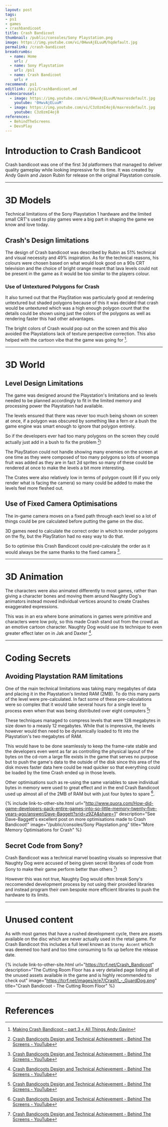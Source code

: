 ```yaml
---
layout: post
tags: 
- ps1
- games
- crashbandicoot
title: Crash Bandicoot
thumbnail: /public/consoles/Sony Playstation.png
image: https://img.youtube.com/vi/0HwvAjELuuM/hqdefault.jpg
permalink: /crash-bandicoot
breadcrumbs:
  - name: Home
    url: /
  - name: Sony Playstation
    url: /ps1
  - name: Crash Bandicoot 
    url: #
recommend: ps1
editlink: /ps1/CrashBandicoot.md
videocarousel:
  - image: https://img.youtube.com/vi/0HwvAjELuuM/maxresdefault.jpg
    youtube: '0HwvAjELuuM'
  - image: https://img.youtube.com/vi/C3zOzmI4oj8/maxresdefault.jpg
    youtube: C3zOzmI4oj8
references:
  - BehindTheScreens
  - DevsPlay
---
```

# Introduction to Crash Bandicoot
Crash bandicoot was one of the first 3d platformers that managed to deliver quality gameplay while looking impressive for its time. It was created by Andy Gavin and Jason Rubin for release on the original Playstation console.

---
# 3D Models
Technical limitations of the Sony Playstation 1 hardware and the limited small CRT's used to play games were a big part in shaping the game we know and love today.

## Crash's Design limitations
The design of Crash bandicoot was described by Rubin as 51% technical and visual necessity and 49% inspiration. As for the technical reasons, his colours were chosen based on what would look good on a 90s CRT television and the choice of bright orange meant that lava levels could not be present in the game as it would be too similar to the players colour.

### Use of Untextured Polygons for Crash
It also turned out that the PlayStation was particularly good at rendering untextured but shaded polygons because of this it was decided that crash would be untextured which was a high enough polygon count that the details could be shown using just the colors of the polygons as well as rendering faster this had other advantages.

The bright colors of Crash would pop out on the screen and this also avoided the Playstations lack of texture perspective correction. This also helped with the cartoon vibe that the game was going for [^2].

---
# 3D World

## Level Design Limitations
The game was designed around the Playstation's limitations and so levels needed to be planned accordingly to fit in the limited memory and processing power the Playstation had available.

The levels ensured that there was never too much being shown on screen at once, if a polygon was obscured by something like a fern or a bush the game engine was smart enough to ignore that polygon entirely.

So if the developers ever had too many polygons on the screen they could actually just add in a bush to fix the problem [^1]! 

The PlayStation could not handle showing many enemies on the screen at one time as they were composed of too many
polygons so lots of woompa fruit was added as they are in fact 2d sprites so many of these could be rendered at once to make the levels a bit more interesting.

The Crates were also relatively low in terms of polygon count (6 if you only render what is facing the camera) so many could be added to make the levels feel more fleshed out.

## Use of Fixed Camera Optimisations
The in-game camera moves on a fixed path through each level so a lot of things could be pre calculated before putting the game on the disc.

3D games need to calculate the correct order in which to render polygons on the fly, but the PlayStation had no easy way to do that.

So to optimise this Crash Bandicoot could pre-calculate the order as it would always be the same thanks to the fixed camera [^1].

---
# 3D Animation
The characters were also animated differently to most games, rather than giving a character bones and moving them around Naughty Dog's animators instead moved individual vertices around to create Crashes exaggerated expressions.

This was in an era where bone animations in games were primitive and characters were low poly, so this made Crash stand out from the crowd as an emotive cartoon character. Naughty Dog would use its technique to even greater effect later on in Jak and Daxter [^1].



---
# Coding Secrets

## Avoiding Playstation RAM limitations
One of the main technical limitations was taking many megabytes of data and placing it in the Playstation's limited RAM (2MB). To do this many parts of the level were pre-calculated. In fact some of these pre-calculations were so complex that it would take several hours for a single level to process even when that was being distributed over eight computers [^1]!

These techniques managed to compress levels that were 128 megabytes in size down to a measly 12 megabytes. While that is impressive, the levels however would then need to be dynamically loaded to fit into the Playstation's two megabytes of RAM.

This would have to be done seamlessly to keep the frame-rate stable and the developers even went as far as controlling the physical layout of the bytes on the cd-rom a large file exists in the game that serves no purpose but to push the game's data to the outside of the disk since this area of the disk moves faster data here could be read quicker so that everything could
be loaded by the time Crash ended up in those levels.

Other optimisations such as re-using the same variables to save individual bytes in memory were used to great effect and in the end Crash Bandicoot used up almost all of the 2MB of RAM but with just four bytes to spare [^1].

{% include link-to-other-site.html url="http://www.quora.com/How-did-game-developers-pack-entire-games-into-so-little-memory-twenty-five-years-ago/answer/Dave-Baggett?srid=z9ZA&share=1" description="See Dave-Baggett's excellent post on more optimisations made to Crash Bandicoot!" image="/public/consoles/Sony Playstation.png" title="More Memory Optimisations for Crash"  %}

## Secret Code from Sony?
Crash Bandicoot was a technical marvel boasting visuals so impressive that Naughty Dog were accused of being given secret libraries of code from Sony to make their game perform better than others [^1]!

However this was not true, Naughty Dog would often break Sony's reccomended development process by not using their provided libraries and instead program their own bespoke more efficient libraries to push the hardware to its limits.


---
# Unused content
As with most games that have a rushed development cycle, there are assets available on the disc which are never actually used in the retail game. For Crash Bandicoot this includes a full level known as `Stormy Ascent` which was deemed too hard and too time consuming to fix up before the release date.

{% include link-to-other-site.html url="https://tcrf.net/Crash_Bandicoot" description="The Cutting Room Floor has a very detailed page listing all of the unused assets available in the game and is highly recommended to check out" image="https://tcrf.net/images/e/e7/Crash1_-_GuardDog.png" title="Crash Bandicoot - The Cutting Room Floor"  %}

---
# References
[^1]: [Crash Bandicoots Design and Technical Achievement - Behind The Screens - YouTube](https://www.youtube.com/watch?feature=emb_logo)
[^2]: [Making Crash Bandicoot – part 3 « All Things Andy Gavin](https://blog.mascherato.com/2011/02/04/making-crash-bandicoot-part-3/)
